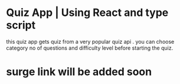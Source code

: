 # Quiz App | Using React and type script
this quiz app gets quiz from a very popular quiz api .
you can choose category 
no of questions 
and difficulty level before starting the quiz.

# surge link will be added soon
